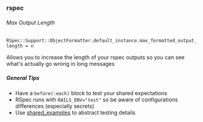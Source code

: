 ### rspec

###### Max Output Length
`RSpec::Support::ObjectFormatter.default_instance.max_formatted_output_length = n`

Allows you to increase the length of your rspec outputs so you can see what's actually go wrong in long messages

##### General Tips
- Have a `before(:each)` block to test your shared expectations
- RSpec runs with `RAILS_ENV="test"` so be aware of configurations differences (especially secrets)
- Use [shared_examples](https://relishapp.com/rspec/rspec-core/v/2-0/docs/example-groups/shared-example-group) to abstract testing details
